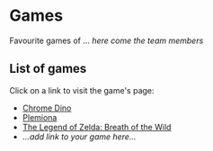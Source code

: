 # Games

Favourite games of ... *here come the team members*

## List of games

Click on a link to visit the game's page:
* [Chrome Dino](games/chrome-dino.html)
* [Plemiona](games/plemiona.html)
* [The Legend of Zelda: Breath of the Wild](games/zeldabotw.html)
* *...add link to your game here...*
